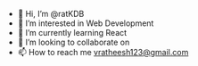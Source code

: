 - 👋 Hi, I’m @ratKDB
- 👀 I’m interested in Web Development  
- 🌱 I’m currently learning React  
- 💞️ I’m looking to collaborate on 
- 📫 How to reach me vratheesh123@gmail.com

<!---
ratKBD/ratKBD is a ✨ special ✨ repository because its `README.md` (this file) appears on your GitHub profile.
You can click the Preview link to take a look at your changes.
--->
